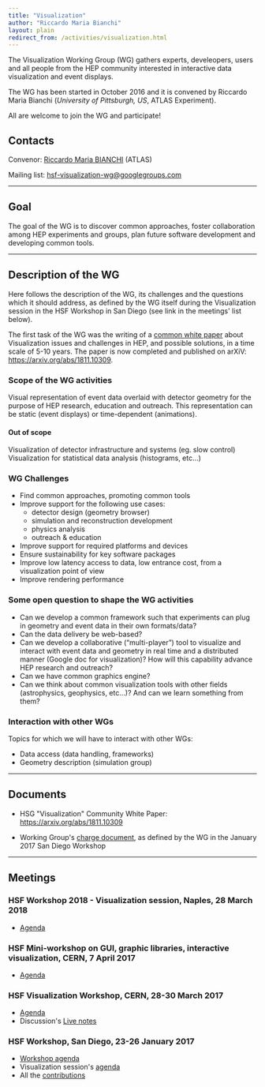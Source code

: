 ```yaml
---
title: "Visualization"
author: "Riccardo Maria Bianchi"
layout: plain
redirect_from: /activities/visualization.html
---
```


The Visualization Working Group (WG) gathers experts, develeopers, users and all people from the HEP community interested in interactive data visualization and event displays. 

The WG has been started in October 2016 and it is convened by Riccardo Maria Bianchi (*University of Pittsburgh, US*, ATLAS Experiment). 

All are welcome to join the WG and participate!

## Contacts

Convenor: [Riccardo Maria BIANCHI](mailto:riccardo.maria.bianchi@cern.ch) (ATLAS)

Mailing list: [hsf-visualization-wg@googlegroups.com](mailto:hsf-visualization-wg@googlegroups.com)

----

## Goal

The goal of the WG is to discover common approaches, foster collaboration among HEP experiments and groups, plan future software development and developing common tools. 

----

## Description of the WG

Here follows the description of the WG, its challenges and the questions which it should address, as defined by the WG itself during the Visualization session in the HSF Workshop in San Diego (see link in the meetings' list below).

The first task of the WG was the writing of a [common white paper](http://hepsoftwarefoundation.org/activities/cwp.html) about Visualization issues and challenges in HEP, and possible solutions, in a time scale of 5-10 years. The paper is now completed and published on arXiV: <https://arxiv.org/abs/1811.10309>.


### Scope of the WG activities

Visual representation of event data overlaid with detector geometry for the purpose of  HEP research, education and outreach. This representation can be static (event displays) or time-dependent (animations).

#### Out of scope

Visualization of detector infrastructure and systems (eg. slow control)
Visualization for statistical data analysis (histograms, etc…)

### WG Challenges

* Find common approaches, promoting common tools
* Improve support for the following use cases:
    * detector design (geometry browser)
    * simulation and reconstruction development
    * physics analysis
    * outreach & education
* Improve support for required platforms and devices
* Ensure sustainability for key software packages
* Improve low latency access to data, low entrance cost, from a visualization point of view
* Improve rendering performance

### Some open question to shape the WG activities

* Can we develop a common framework such that experiments can plug in geometry and event data in their own formats/data?
* Can the data delivery be web-based?
* Can we develop a collaborative (“multi-player”) tool to visualize and interact with event data and geometry in real time and a distributed manner (Google doc for visualization)? How will this capability advance HEP research and outreach?
* Can we have common graphics engine?
* Can we think about common visualization tools with other fields (astrophysics, geophysics, etc…)? And can we learn something from them?

### Interaction with other WGs

Topics for which we will have to interact with other WGs:

*	Data access (data  handling, frameworks)
*	Geometry description (simulation group)

----

## Documents

* HSG "Visualization" Community White Paper: <https://arxiv.org/abs/1811.10309>

* Working Group's [charge document](https://docs.google.com/document/d/1ZXiMMmmAj1lwQIuvDc2UM4Jx6-hh1iamIw79DXguLIM/edit), as defined by the WG in the January 2017 San Diego Workshop


----

## Meetings

### HSF Workshop 2018 - Visualization session, Naples, 28 March 2018

* [Agenda](https://indico.cern.ch/event/658060/sessions/266387/#20180328)

### HSF Mini-workshop on GUI, graphic libraries, interactive visualization, CERN, 7 April 2017

* [Agenda](https://indico.cern.ch/event/628675/)

### HSF Visualization Workshop, CERN, 28-30 March 2017

* [Agenda](https://indico.cern.ch/event/617054/)
* Discussion's [Live notes](https://indico.cern.ch/event/617054/contributions/2526122/attachments/1436308/2208777/go)

### HSF Workshop, San Diego, 23-26 January 2017

* [Workshop agenda](https://indico.cern.ch/event/570249/)
* Visualization session's [agenda](https://indico.cern.ch/event/570249/sessions/217071/#20170125)
* All the [contributions](https://indico.cern.ch/event/570249/contributions/2450053/)
